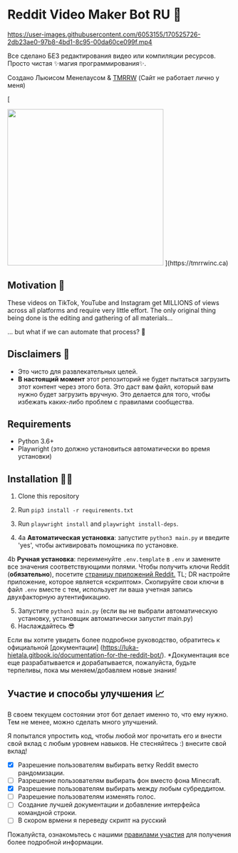 # Reddit Video Maker Bot RU 🎥

https://user-images.githubusercontent.com/6053155/170525726-2db23ae0-97b8-4bd1-8c95-00da60ce099f.mp4

Все сделано БЕЗ редактирования видео или компиляции ресурсов. Просто чистая ✨магия программирования✨.

Создано Льюисом Менелаусом & [TMRRW](https://tmrrwinc.ca) (Сайт не работает лично у меня)

[<picture>

  <source media="(prefers-color-scheme: dark)" srcset="https://user-images.githubusercontent.com/6053155/170528535-e274dc0b-7972-4b27-af22-637f8c370133.png">
  <source media="(prefers-color-scheme: light)" srcset="https://user-images.githubusercontent.com/6053155/170528582-cb6671e7-5a2f-4bd4-a048-0e6cfa54f0f7.png">
  <img src="https://user-images.githubusercontent.com/6053155/170528582-cb6671e7-5a2f-4bd4-a048-0e6cfa54f0f7.png" width="350">
</picture>](https://tmrrwinc.ca)

## Motivation 🤔

These videos on TikTok, YouTube and Instagram get MILLIONS of views across all platforms and require very little effort. The only original thing being done is the editing and gathering of all materials...

... but what if we can automate that process? 🤔

## Disclaimers 🚨

- Это чисто для развлекательных целей.
- **В настоящий момент** этот репозиторий не будет пытаться загрузить этот контент через этого бота. Это даст вам файл, который вам нужно будет загрузить вручную. Это делается для того, чтобы избежать каких-либо проблем с правилами сообщества.

## Requirements

-   Python 3.6+
-   Playwright (это должно установиться автоматически во время установки)

## Installation 👩‍💻

1. Clone this repository

2. Run `pip3 install -r requirements.txt`
3. Run `playwright install` and `playwright install-deps`.
4. 
	4a **Автоматическая установка**: запустите `python3 main.py` и введите 'yes', чтобы активировать помощника по установке.

4b **Ручная установка**: переименуйте `.env.template` в `.env` и замените все значения соответствующими полями. Чтобы получить ключи Reddit (**обязательно**), посетите [страницу приложений Reddit.](https://www.reddit.com/prefs/apps) TL; DR настройте приложение, которое является «скриптом». Скопируйте свои ключи в файл `.env` вместе с тем, использует ли ваша учетная запись двухфакторную аутентификацию.

5. Запустите `python3 main.py` (если вы не выбрали автоматическую установку, установщик автоматически запустит main.py)
7. Наслаждайтесь 😎


Если вы хотите увидеть более подробное руководство, обратитесь к официальной [документации] (https://luka-hietala.gitbook.io/documentation-for-the-reddit-bot/).
\*Документация все еще разрабатывается и дорабатывается, пожалуйста, будьте терпеливы, пока мы меняем/добавляем новые знания!

## Участие и способы улучшения 📈

В своем текущем состоянии этот бот делает именно то, что ему нужно. Тем не менее, можно сделать много улучшений.

Я попытался упростить код, чтобы любой мог прочитать его и внести свой вклад с любым уровнем навыков. Не стесняйтесь :) внесите свой вклад!

- [x] Разрешение пользователям выбирать ветку Reddit вместо рандомизации.
- [ ] Разрешение пользователям выбирать фон вместо фона Minecraft.
- [x] Разрешение пользователям выбирать между любым субреддитом.
- [ ] Разрешение пользователям изменять голос.
- [ ] Создание лучшей документации и добавление интерфейса командной строки.
- [ ] В скором врмени я переведу скрипт на русский

Пожалуйста, ознакомьтесь с нашими [правилами участия](CONTRIBUTING.md) для получения более подробной информации.
